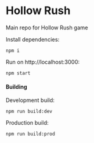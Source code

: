 # Hollow Rush

Main repo for Hollow Rush game

Install dependencies:
```
npm i
```

Run on http://localhost:3000:
```
npm start
```

#### Building

Development build:
```
npm run build:dev
```

Production build:
```
npm run build:prod
```
